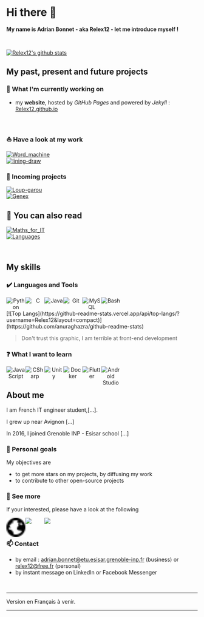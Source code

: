 # Hi there 👋

**My name is Adrian Bonnet - aka Relex12 - let me introduce myself !**

<br/>

[![Relex12's github stats](https://github-readme-stats.vercel.app/api?username=Relex12&show_icons=true&count_private=true)](https://github.com/anuraghazra/github-readme-stats)


## My past, present and future projects

### :car: What I'm currently working on

* my **website**, hosted by *GitHub Pages* and powered by *Jekyll* : [Relex12.github.io](https://Relex12.github.io)

<br/>

### :boat: Have a look at my work

[![Word_machine](https://github-readme-stats.vercel.app/api/pin/?username=Relex12&repo=Word_machine)](https://github.com/Relex12/Word_machine)
<br/>
[![lining-draw](https://github-readme-stats.vercel.app/api/pin/?username=Relex12&repo=lining-draw)](https://github.com/Relex12/lining-draw)
<br/>

### :rocket: Incoming projects

[![Loup-garou](https://github-readme-stats.vercel.app/api/pin/?username=Relex12&repo=Loup-garou)](https://github.com/Relex12/Loup-garou)
<br/>
[![Genex](https://github-readme-stats.vercel.app/api/pin/?username=Relex12&repo=Genex)](https://github.com/Relex12/Genex)
<br/>

## :book: You can also read

[![Maths_for_IT](https://github-readme-stats.vercel.app/api/pin/?username=Relex12&repo=Maths_for_IT)](https://github.com/Relex12/Maths_for_IT)
<br/>
[![Languages](https://github-readme-stats.vercel.app/api/pin/?username=Relex12&repo=Languages)](https://github.com/Relex12/Languages)

<br/>

## My skills

### :heavy_check_mark: Languages and Tools

<center>
<a><img align="left" alt="Python" width="50px" src="https://cdn.jsdelivr.net/npm/simple-icons@v3/icons/python.svg"/></a>
<a><img align="left" alt="C" width="50px" src="https://cdn.jsdelivr.net/npm/simple-icons@v3/icons/c.svg"/></a>
<a><img align="left" alt="Java" width="50px" src="https://cdn.jsdelivr.net/npm/simple-icons@v3/icons/java.svg"/></a>
<a><img align="left" alt="Git" width="50px" src="https://cdn.jsdelivr.net/npm/simple-icons@v3/icons/git.svg"/></a>
<a><img align="left" alt="MySQL" width="50px" src="https://cdn.jsdelivr.net/npm/simple-icons@v3/icons/mysql.svg"/></a>
<a><img align="left" alt="Bash" width="50px" src="https://cdn.jsdelivr.net/npm/simple-icons@v3/icons/gnubash.svg"/></a>
<br/>
<br/>
</center>
[![Top Langs](https://github-readme-stats.vercel.app/api/top-langs/?username=Relex12&layout=compact)](https://github.com/anuraghazra/github-readme-stats)

> Don't trust this graphic, I am terrible at front-end development

### :question: What I want to learn

<center>
<img align="left" alt="JavaScript" width="50px" src="https://cdn.jsdelivr.net/npm/simple-icons@v3/icons/javascript.svg"/>
<img align="left" alt="CSharp" width="50px" src="https://cdn.jsdelivr.net/npm/simple-icons@v3/icons/csharp.svg"/><img align="left" alt="Unity" width="50px" src="https://cdn.jsdelivr.net/npm/simple-icons@v3/icons/unity.svg"/>
<img align="left" alt="Docker" width="50px" src="https://cdn.jsdelivr.net/npm/simple-icons@v3/icons/docker.svg"/>
<img align="left" alt="Flutter" width="50px" src="https://cdn.jsdelivr.net/npm/simple-icons@v3/icons/flutter.svg"/> <img align="left" alt="Android Studio" width="50px" src="https://cdn.jsdelivr.net/npm/simple-icons@v3/icons/androidstudio.svg"/>
<br/>
<br/>
</center>

## About me

I am French IT engineer student,[...].

I grew up near Avignon [...]

In 2016, I joined Grenoble INP - Esisar school [...]

### :checkered_flag: Personal goals

My objectives are

* to get more stars on my projects, by diffusing my work
* to contribute to other open-source projects

### :link: See more

If your interested, please have a look at the following

<center>
<a href="https://Relex12.github.io"><img align="left" width="50px" src="https://raw.githubusercontent.com/iconic/open-iconic/master/svg/globe.svg"/></a>
<a href="https://GitHub.com/Relex12"><img align="left" width="50px" src="https://cdn.jsdelivr.net/npm/simple-icons@v3/icons/github.svg"/></a>
<a href="https://fr.linkedin.com/in/adrian-bonnet-897b6218a"><img align="left" width="50px" src="https://cdn.jsdelivr.net/npm/simple-icons@v3/icons/linkedin.svg"/></a>
<br/>
<br/>
</center>

### :mailbox: ​Contact

* by email : adrian.bonnet@etu.esisar.grenoble-inp.fr (business) or relex12@free.fr (personal)
* by instant message on LinkedIn or Facebook Messenger

<br/>

---

Version en Français à venir.

---

